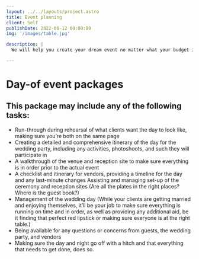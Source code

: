 ```yaml
---
layout: ../../layouts/project.astro
title: Event planning
client: Self
publishDate: 2022-08-12 00:00:00
img: '/images/table.jpg'

description: |
  We will help you create your dream event no matter what your budget is. We want you to enjoy and leave all the work to us.

---
```


<h1>Day-of event packages</h1>
<h2>This package may include any of the following tasks:</h2> 
<ul>
  <li>Run-through during rehearsal of what clients want the day to look like, making sure you’re both on the same page
  </li>
  <li>Creating a detailed and comprehensive itinerary of the day for the wedding party, including any activities, photoshoots, and such they will participate in
  </li>
  <li>A walkthrough of the venue and reception site to make sure everything is in order prior to the actual event
  </li>
  <li>A checklist and itinerary for vendors, providing a timeline for the day and any last-minute changes
  Assisting and managing set-up of the ceremony and reception sites (Are all the plates in the right places? Where is the guest book?)
  </li>
  <li>Management of the wedding day (While your clients are getting married and enjoying themselves, it’ll be your job to make sure everything is running on time and in order, as well as providing any additional aid, be it finding that perfect red lipstick or making sure everyone is at the right table.)
  </li>
  <li>Being available for any questions or concerns from guests, the wedding party, and vendors
  </li>
  <li>Making sure the day and night go off with a hitch and that everything that needs to get done, does so.
  </li>
</ul>
